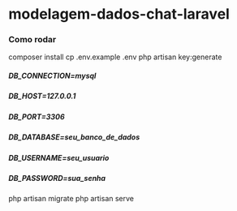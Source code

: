 # modelagem-dados-chat-laravel #

### Como rodar ###
composer install
cp .env.example .env
php artisan key:generate

##### DB_CONNECTION=mysql #####
##### DB_HOST=127.0.0.1 #####
##### DB_PORT=3306 #####
##### DB_DATABASE=seu_banco_de_dados #####
##### DB_USERNAME=seu_usuario #####
##### DB_PASSWORD=sua_senha #####

php artisan migrate
php artisan serve

